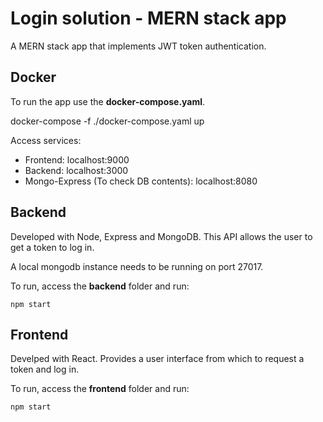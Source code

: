 # Login solution - MERN stack app

A MERN stack app that implements JWT token authentication.

## Docker

To run the app use the **docker-compose.yaml**.
  
  docker-compose -f ./docker-compose.yaml up
  
Access services:
  - Frontend: localhost:9000
  - Backend: localhost:3000
  - Mongo-Express (To check DB contents): localhost:8080 

## Backend

Developed with Node, Express and MongoDB.
This API allows the user to get a token to log in.

A local mongodb instance needs to be running on port 27017.

To run, access the **backend** folder and run:

    npm start

## Frontend

Develped with React.
Provides a user interface from which to request a token and log in.

To run, access the **frontend** folder and run:

    npm start
